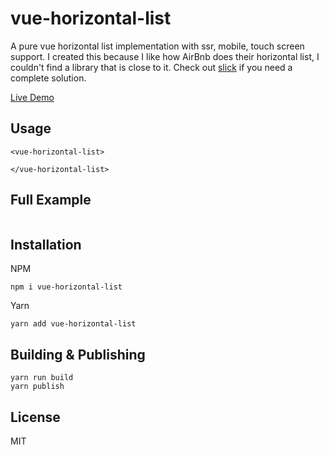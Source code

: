 # vue-horizontal-list
A pure vue horizontal list implementation with ssr, mobile, touch screen support.
I created this because I like how AirBnb does their horizontal list, I couldn't find a library that is close to it.
Check out [slick](https://github.com/kenwheeler/slick) if you need a complete solution.  

[Live Demo](https://nuxt-app.fuxing.dev/vue-horizontal-list)

## Usage
```vue
<vue-horizontal-list>

</vue-horizontal-list>
```

## Full Example
```vue

```

## Installation
NPM
```shell script
npm i vue-horizontal-list
```

Yarn
```shell script
yarn add vue-horizontal-list
```

## Building & Publishing
```shell script
yarn run build
yarn publish
```

## License
MIT
